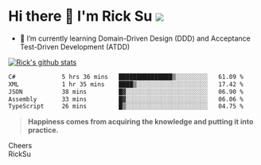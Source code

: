 # Hi there 👋 I'm Rick Su ![](https://komarev.com/ghpvc/?username=ricksu978)
<!--
**ricksu978/ricksu978** is a ✨ _special_ ✨ repository because its `README.md` (this file) appears on your GitHub profile.

Here are some ideas to get you started:

- 🔭 I’m currently working on ...
-->
- 🌱 I’m currently learning Domain-Driven Design (DDD) and Acceptance Test-Driven Development (ATDD)
<!--
- 👯 I’m looking to collaborate on ...
- 🤔 I’m looking for help with ...
- 💬 Ask me about ...
- 📫 How to reach me: ...
- 😄 Pronouns: ...
- ⚡ Fun fact: ...
-->
[![Rick's github stats](https://github-readme-stats.vercel.app/api?username=ricksu978&theme=dark)](https://github.com/ricksu978/ricksu978)

<!--START_SECTION:waka-->

```txt
C#             5 hrs 36 mins   ███████████████▒░░░░░░░░░   61.09 %
XML            1 hr 35 mins    ████▒░░░░░░░░░░░░░░░░░░░░   17.42 %
JSON           38 mins         █▓░░░░░░░░░░░░░░░░░░░░░░░   06.90 %
Assembly       33 mins         █▓░░░░░░░░░░░░░░░░░░░░░░░   06.06 %
TypeScript     26 mins         █▒░░░░░░░░░░░░░░░░░░░░░░░   04.75 %
```

<!--END_SECTION:waka-->

> **Happiness comes from acquiring the knowledge and putting it into practice.**

Cheers  
RickSu 
